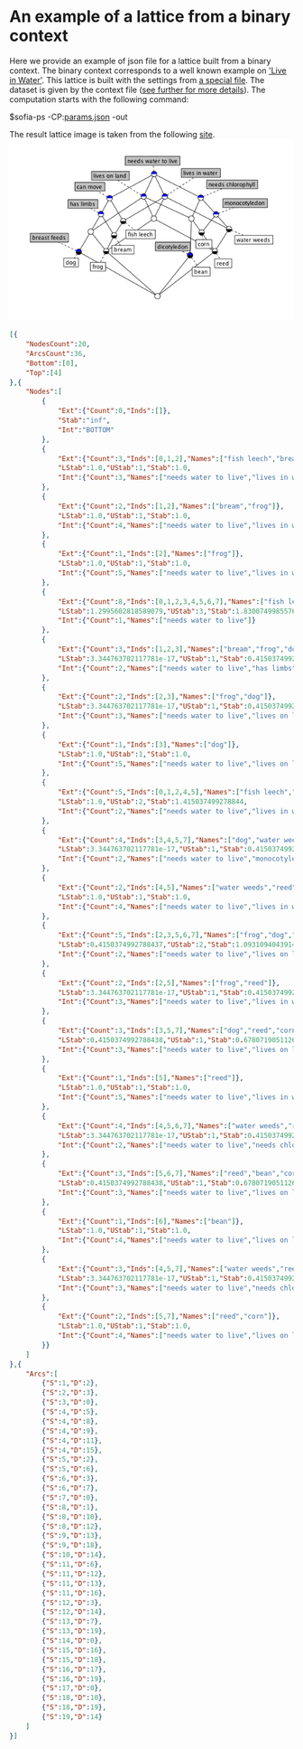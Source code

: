 # An example of a lattice from a binary context

Here we provide an example of json file for a lattice built from a binary context. The binary context corresponds to a well known example on ['Live in Water'](http://www.upriss.org.uk/fca/examples.html). This lattice is built with the settings from [a special file](https://github.com/AlekseyBuzmakov/FCAPS/blob/master/FCAPS/EXAMPLES/StdFCA/params.md). The dataset is given by the context file ([see further for more details](https://github.com/AlekseyBuzmakov/FCAPS/blob/master/FCAPS/EXAMPLES/StdFCA/context.md)). The computation starts with the following command:

$sofia-ps -CP:[params.json](https://raw.githubusercontent.com/AlekseyBuzmakov/FCAPS/master/FCAPS/EXAMPLES/StdFCA/params.json) -out

The result lattice image is taken from the following [site](http://www.upriss.org.uk/fca/examples.html).
![A lattice visualisation](resourses.md/liveinwater-lattice.png)

```json
[{
	"NodesCount":20,
	"ArcsCount":36,
	"Bottom":[0],
	"Top":[4]
},{ 
	"Nodes":[
		{
			"Ext":{"Count":0,"Inds":[]},
			"Stab":"inf",
			"Int":"BOTTOM"
		},
		{
			"Ext":{"Count":3,"Inds":[0,1,2],"Names":["fish leech","bream","frog"]},
			"LStab":1.0,"UStab":1,"Stab":1.0,
			"Int":{"Count":3,"Names":["needs water to live","lives in water","can move"]}
		},
		{
			"Ext":{"Count":2,"Inds":[1,2],"Names":["bream","frog"]},
			"LStab":1.0,"UStab":1,"Stab":1.0,
			"Int":{"Count":4,"Names":["needs water to live","lives in water","can move","has limbs"]}
		},
		{
			"Ext":{"Count":1,"Inds":[2],"Names":["frog"]},
			"LStab":1.0,"UStab":1,"Stab":1.0,
			"Int":{"Count":5,"Names":["needs water to live","lives in water","lives on land","can move","has limbs"]}
		},
		{
			"Ext":{"Count":8,"Inds":[0,1,2,3,4,5,6,7],"Names":["fish leech","bream","frog","dog","water weeds","reed","bean","corn"]},
			"LStab":1.2995602818589079,"UStab":3,"Stab":1.8300749985576877,
			"Int":{"Count":1,"Names":["needs water to live"]}
		},
		{
			"Ext":{"Count":3,"Inds":[1,2,3],"Names":["bream","frog","dog"]},
			"LStab":3.344763702117781e-17,"UStab":1,"Stab":0.4150374992788438,
			"Int":{"Count":2,"Names":["needs water to live","has limbs"]}
		},
		{
			"Ext":{"Count":2,"Inds":[2,3],"Names":["frog","dog"]},
			"LStab":3.344763702117781e-17,"UStab":1,"Stab":0.4150374992788438,
			"Int":{"Count":3,"Names":["needs water to live","lives on land","has limbs"]}
		},
		{
			"Ext":{"Count":1,"Inds":[3],"Names":["dog"]},
			"LStab":1.0,"UStab":1,"Stab":1.0,
			"Int":{"Count":5,"Names":["needs water to live","lives on land","monocotyledon","has limbs","breast feeds"]}
		},
		{
			"Ext":{"Count":5,"Inds":[0,1,2,4,5],"Names":["fish leech","bream","frog","water weeds","reed"]},
			"LStab":1.0,"UStab":2,"Stab":1.415037499278844,
			"Int":{"Count":2,"Names":["needs water to live","lives in water"]}
		},
		{
			"Ext":{"Count":4,"Inds":[3,4,5,7],"Names":["dog","water weeds","reed","corn"]},
			"LStab":3.344763702117781e-17,"UStab":1,"Stab":0.4150374992788438,
			"Int":{"Count":2,"Names":["needs water to live","monocotyledon"]}
		},
		{
			"Ext":{"Count":2,"Inds":[4,5],"Names":["water weeds","reed"]},
			"LStab":1.0,"UStab":1,"Stab":1.0,
			"Int":{"Count":4,"Names":["needs water to live","lives in water","needs chlorophyll","monocotyledon"]}
		},
		{
			"Ext":{"Count":5,"Inds":[2,3,5,6,7],"Names":["frog","dog","reed","bean","corn"]},
			"LStab":0.4150374992788437,"UStab":2,"Stab":1.0931094043914816,
			"Int":{"Count":2,"Names":["needs water to live","lives on land"]}
		},
		{
			"Ext":{"Count":2,"Inds":[2,5],"Names":["frog","reed"]},
			"LStab":3.344763702117781e-17,"UStab":1,"Stab":0.4150374992788438,
			"Int":{"Count":3,"Names":["needs water to live","lives in water","lives on land"]}
		},
		{
			"Ext":{"Count":3,"Inds":[3,5,7],"Names":["dog","reed","corn"]},
			"LStab":0.4150374992788438,"UStab":1,"Stab":0.6780719051126377,
			"Int":{"Count":3,"Names":["needs water to live","lives on land","monocotyledon"]}
		},
		{
			"Ext":{"Count":1,"Inds":[5],"Names":["reed"]},
			"LStab":1.0,"UStab":1,"Stab":1.0,
			"Int":{"Count":5,"Names":["needs water to live","lives in water","lives on land","needs chlorophyll","monocotyledon"]}
		},
		{
			"Ext":{"Count":4,"Inds":[4,5,6,7],"Names":["water weeds","reed","bean","corn"]},
			"LStab":3.344763702117781e-17,"UStab":1,"Stab":0.4150374992788438,
			"Int":{"Count":2,"Names":["needs water to live","needs chlorophyll"]}
		},
		{
			"Ext":{"Count":3,"Inds":[5,6,7],"Names":["reed","bean","corn"]},
			"LStab":0.4150374992788438,"UStab":1,"Stab":0.6780719051126377,
			"Int":{"Count":3,"Names":["needs water to live","lives on land","needs chlorophyll"]}
		},
		{
			"Ext":{"Count":1,"Inds":[6],"Names":["bean"]},
			"LStab":1.0,"UStab":1,"Stab":1.0,
			"Int":{"Count":4,"Names":["needs water to live","lives on land","needs chlorophyll","dicotyledon"]}
		},
		{
			"Ext":{"Count":3,"Inds":[4,5,7],"Names":["water weeds","reed","corn"]},
			"LStab":3.344763702117781e-17,"UStab":1,"Stab":0.4150374992788438,
			"Int":{"Count":3,"Names":["needs water to live","needs chlorophyll","monocotyledon"]}
		},
		{
			"Ext":{"Count":2,"Inds":[5,7],"Names":["reed","corn"]},
			"LStab":1.0,"UStab":1,"Stab":1.0,
			"Int":{"Count":4,"Names":["needs water to live","lives on land","needs chlorophyll","monocotyledon"]
		}}
	]
},{ 
	"Arcs":[
		{"S":1,"D":2},
		{"S":2,"D":3},
		{"S":3,"D":0},
		{"S":4,"D":5},
		{"S":4,"D":8},
		{"S":4,"D":9},
		{"S":4,"D":11},
		{"S":4,"D":15},
		{"S":5,"D":2},
		{"S":5,"D":6},
		{"S":6,"D":3},
		{"S":6,"D":7},
		{"S":7,"D":0},
		{"S":8,"D":1},
		{"S":8,"D":10},
		{"S":8,"D":12},
		{"S":9,"D":13},
		{"S":9,"D":18},
		{"S":10,"D":14},
		{"S":11,"D":6},
		{"S":11,"D":12},
		{"S":11,"D":13},
		{"S":11,"D":16},
		{"S":12,"D":3},
		{"S":12,"D":14},
		{"S":13,"D":7},
		{"S":13,"D":19},
		{"S":14,"D":0},
		{"S":15,"D":16},
		{"S":15,"D":18},
		{"S":16,"D":17},
		{"S":16,"D":19},
		{"S":17,"D":0},
		{"S":18,"D":10},
		{"S":18,"D":19},
		{"S":19,"D":14}
	]
}]
```
